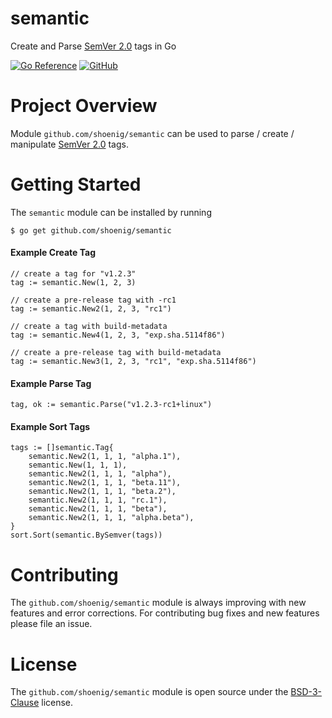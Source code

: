 semantic
========

Create and Parse [SemVer 2.0](https://semver.org/) tags in Go

[![Go Reference](https://pkg.go.dev/badge/github.com/shoenig/semantic.svg)](https://pkg.go.dev/github.com/shoenig/semantic)
[![GitHub](https://img.shields.io/github/license/shoenig/semantic.svg)](LICENSE)

# Project Overview

Module `github.com/shoenig/semantic` can be used to parse / create / manipulate
[SemVer 2.0](https://semver.org/) tags.

# Getting Started

The `semantic` module can be installed by running
```
$ go get github.com/shoenig/semantic
```

#### Example Create Tag
```golang
// create a tag for "v1.2.3"
tag := semantic.New(1, 2, 3)

// create a pre-release tag with -rc1
tag := semantic.New2(1, 2, 3, "rc1")

// create a tag with build-metadata
tag := semantic.New4(1, 2, 3, "exp.sha.5114f86")

// create a pre-release tag with build-metadata
tag := semantic.New3(1, 2, 3, "rc1", "exp.sha.5114f86")
```

#### Example Parse Tag
```golang
tag, ok := semantic.Parse("v1.2.3-rc1+linux")
```

#### Example Sort Tags
```golang
tags := []semantic.Tag{
    semantic.New2(1, 1, 1, "alpha.1"),
    semantic.New(1, 1, 1),
    semantic.New2(1, 1, 1, "alpha"),
    semantic.New2(1, 1, 1, "beta.11"),
    semantic.New2(1, 1, 1, "beta.2"),
    semantic.New2(1, 1, 1, "rc.1"),
    semantic.New2(1, 1, 1, "beta"),
    semantic.New2(1, 1, 1, "alpha.beta"),
}
sort.Sort(semantic.BySemver(tags))
```

# Contributing

The `github.com/shoenig/semantic` module is always improving with new features
and error corrections. For contributing bug fixes and new features please file an issue.

# License

The `github.com/shoenig/semantic` module is open source under the [BSD-3-Clause](LICENSE) license.
